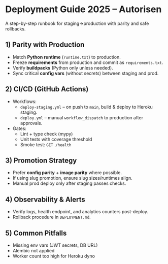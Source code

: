 # Deployment Guide 2025 – Autorisen
A step-by-step runbook for staging→production with parity and safe rollbacks.

## 1) Parity with Production
- Match **Python runtime** (`runtime.txt`) to production.
- Freeze **requirements** from production and commit as `requirements.txt`.
- Verify **buildpacks** (Python only unless needed).
- Sync critical **config vars** (without secrets) between staging and prod.

## 2) CI/CD (GitHub Actions)
- Workflows:
  - `deploy-staging.yml` – on push to `main`, build & deploy to Heroku staging.
  - `deploy.yml` – manual `workflow_dispatch` to production after approvals.
- Gates:
  - Lint + type check (mypy)
  - Unit tests with coverage threshold
  - Smoke test: `GET /health`

## 3) Promotion Strategy
- Prefer **config parity** + **image parity** where possible.
- If using slug promotion, ensure slug sizes/runtimes align.
- Manual prod deploy only after staging passes checks.

## 4) Observability & Alerts
- Verify logs, health endpoint, and analytics counters post-deploy.
- Rollback procedure in `DEPLOYMENT.md`.

## 5) Common Pitfalls
- Missing env vars (JWT secrets, DB URL)
- Alembic not applied
- Worker count too high for Heroku dyno
